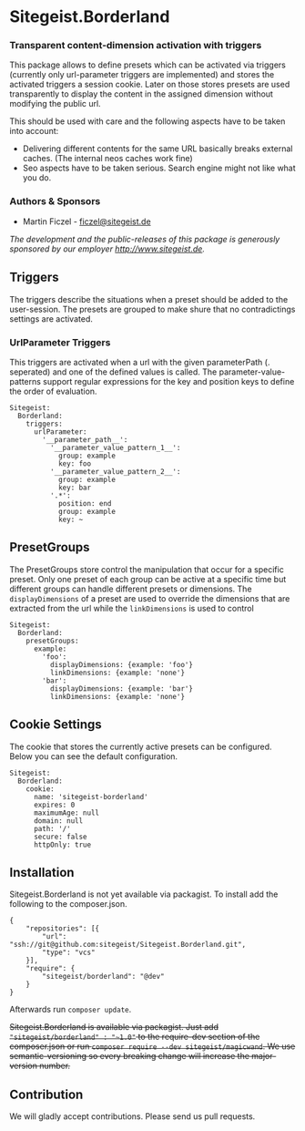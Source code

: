 # Sitegeist.Borderland
### Transparent content-dimension activation with triggers

This package allows to define presets which can be activated via triggers (currently only url-parameter triggers are 
implemented) and stores the activated triggers a session cookie. Later on those stores presets are used transparently to 
display the content in the assigned dimension without modifying the public url.

This should be used with care and the following aspects have to be taken into account:

* Delivering different contents for the same URL basically breaks external caches. (The internal neos caches work fine)
* Seo aspects have to be taken serious. Search engine might not like what you do.  
  

### Authors & Sponsors

* Martin Ficzel - ficzel@sitegeist.de

*The development and the public-releases of this package is generously sponsored by our employer http://www.sitegeist.de.*

##  Triggers

The triggers describe the situations when a preset should be added to the user-session. The presets are grouped to make 
shure that no contradictings settings are activated.

### UrlParameter Triggers

This triggers are activated when a url with the given parameterPath (. seperated) and one of the defined values is called. 
The parameter-value-patterns support regular expressions for the key and position keys to define the order of evaluation.

``` 
Sitegeist:
  Borderland:
    triggers:
      urlParameter:
        '__parameter_path__':
          '__parameter_value_pattern_1__':
            group: example
            key: foo
          '__parameter_value_pattern_2__':
            group: example
            key: bar
          '.*':
            position: end
            group: example
            key: ~            
```

## PresetGroups

The PresetGroups store control the manipulation that occur for a specific preset. Only one preset of each group can be 
active at a specific time but different groups can handle different presets or dimensions. The `displayDimensions` of 
a preset are used to override the dimensions that are extracted from the url while the `linkDimensions` is used to control    
    
```
Sitegeist:
  Borderland:
    presetGroups:
      example:
        'foo':
          displayDimensions: {example: 'foo'}
          linkDimensions: {example: 'none'}
        'bar':
          displayDimensions: {example: 'bar'}
          linkDimensions: {example: 'none'}
```

## Cookie Settings 

The cookie that stores the currently active presets can be configured. Below you can see the default configuration.
 
```
Sitegeist:
  Borderland:
    cookie:
      name: 'sitegeist-borderland'
      expires: 0
      maximumAge: null
      domain: null
      path: '/'
      secure: false
      httpOnly: true
```

## Installation

Sitegeist.Borderland is not yet available via packagist. To install add the following to the composer.json.

```
{
    "repositories": [{
        "url": "ssh://git@github.com:sitegeist/Sitegeist.Borderland.git",
        "type": "vcs"
    }],
    "require": {
        "sitegeist/borderland": "@dev"
    }
}

```

Afterwards run `composer update`. 

~~Sitegeist.Borderland is available via packagist. Just add `"sitegeist/borderland" : "~1.0"` to the require-dev section of the composer.json or run `composer require --dev sitegeist/magicwand`. We use semantic-versioning so every breaking change will increase the major-version number.~~

## Contribution

We will gladly accept contributions. Please send us pull requests.